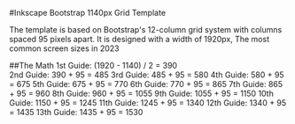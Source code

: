 #Inkscape Bootstrap 1140px Grid Template

The template is based on Bootstrap's 12-column grid system with columns spaced 95 pixels apart.
It is designed with a width of 1920px, The most common screen sizes in 2023

##The Math
1st Guide:   (1920 - 1140) / 2      = 390             
2nd Guide:   390 + 95               = 485
3rd Guide:   485 + 95               = 580
4th Guide:   580 + 95               = 675
5th Guide:   675 + 95               = 770
6th Guide:   770 + 95               = 865
7th Guide:   865 + 95               = 960
8th Guide:   960 + 95               = 1055
9th Guide:   1055 + 95              = 1150
10th Guide:  1150 + 95              = 1245
11th Guide:  1245 + 95              = 1340
12th Guide:  1340 + 95              = 1435
13th Guide:  1435 + 95              = 1530
